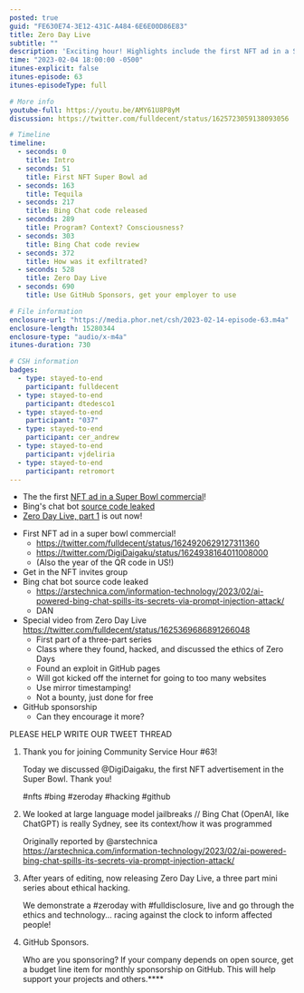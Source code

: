 ```yaml
---
posted: true
guid: "FE630E74-3E12-431C-A484-6E6E00D86E83"
title: Zero Day Live
subtitle: ""
description: 'Exciting hour! Highlights include the first NFT ad in a Super Bowl commercial, leaked Bing chat bot source code, and a special video from Zero Day Live. Join the NFT invites group and learn about mirror timestamping. Plus, explore NFTs on L2 chains like StarkNet with Magicking#6120. #NFT #SuperBowl #ZeroDayLive #Bing #GitHub #StarkNet #Ethics #Exploits #MirrorTimestamping #TechNews #FunFridays'
time: "2023-02-04 18:00:00 -0500"
itunes-explicit: false
itunes-episode: 63
itunes-episodeType: full

# More info
youtube-full: https://youtu.be/AMY61U8P8yM
discussion: https://twitter.com/fulldecent/status/1625723059138093056

# Timeline
timeline:
  - seconds: 0
    title: Intro
  - seconds: 51
    title: First NFT Super Bowl ad
  - seconds: 163
    title: Tequila
  - seconds: 217
    title: Bing Chat code released
  - seconds: 289
    title: Program? Context? Consciousness?
  - seconds: 303
    title: Bing Chat code review
  - seconds: 372
    title: How was it exfiltrated?
  - seconds: 528
    title: Zero Day Live
  - seconds: 690
    title: Use GitHub Sponsors, get your employer to use

# File information
enclosure-url: "https://media.phor.net/csh/2023-02-14-episode-63.m4a"
enclosure-length: 15280344
enclosure-type: "audio/x-m4a"
itunes-duration: 730

# CSH information
badges:
  - type: stayed-to-end
    participant: fulldecent
  - type: stayed-to-end
    participant: dtedesco1
  - type: stayed-to-end
    participant: "037"
  - type: stayed-to-end
    participant: cer_andrew
  - type: stayed-to-end
    participant: vjdeliria
  - type: stayed-to-end
    participant: retromort
---
```


- The the first [NFT ad in a Super Bowl commercial](https://twitter.com/fulldecent/status/1624920629127311360)!
- Bing's chat bot [source code leaked](https://arstechnica.com/information-technology/2023/02/ai-powered-bing-chat-spills-its-secrets-via-prompt-injection-attack/)
- [Zero Day Live, part 1](https://youtu.be/AMY61U8P8yM) is out now!

<!--end of quick notes-->

- First NFT ad in a super bowl commercial!
  - https://twitter.com/fulldecent/status/1624920629127311360
  - https://twitter.com/DigiDaigaku/status/1624938164011008000 
  - (Also the year of the QR code in US!)
- Get in the NFT invites group
- Bing chat bot source code leaked
  - https://arstechnica.com/information-technology/2023/02/ai-powered-bing-chat-spills-its-secrets-via-prompt-injection-attack/
  - DAN
- Special video from Zero Day Live https://twitter.com/fulldecent/status/1625369686891266048
  - First part of a three-part series
  - Class where they found, hacked, and discussed the ethics of Zero Days
  - Found an exploit in GitHub pages
  - Will got kicked off the internet for going to too many websites
  - Use mirror timestamping!
  - Not a bounty, just done for free
- GitHub sponsorship
  - Can they encourage it more?

PLEASE HELP WRITE OUR TWEET THREAD

1. Thank you for joining Community Service Hour #63!

   Today we discussed @DigiDaigaku, the first NFT advertisement in the Super Bowl. Thank you!

   \#nfts #bing #zeroday #hacking #github

2. We looked at large language model jailbreaks // Bing Chat (OpenAI, like ChatGPT) is really Sydney, see its context/how it was programmed

   Originally reported by @arstechnica https://arstechnica.com/information-technology/2023/02/ai-powered-bing-chat-spills-its-secrets-via-prompt-injection-attack/

3. After years of editing, now releasing Zero Day Live, a three part mini series about ethical hacking.

   We demonstrate a #zeroday with #fulldisclosure, live and go through the ethics and technology… racing against the clock to inform affected people!

4. GitHub Sponsors.

   Who are you sponsoring? If your company depends on open source, get a budget line item for monthly sponsorship on GitHub. This will help support your projects and others.****